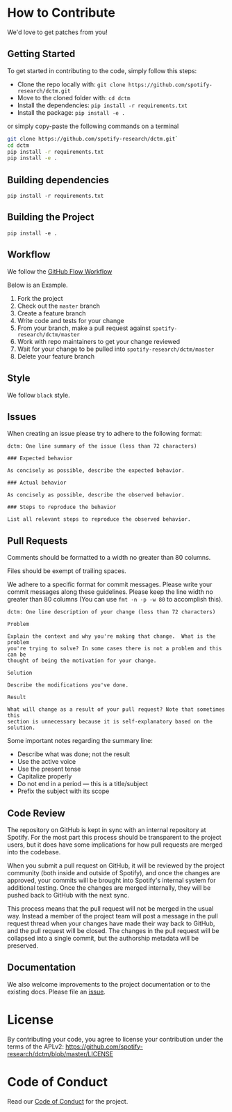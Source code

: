 # How to Contribute

We'd love to get patches from you!

## Getting Started
To get started in contributing to the code, simply follow this steps:
* Clone the repo locally with: `git clone https://github.com/spotify-research/dctm.git`
* Move to the cloned folder with: `cd dctm`
* Install the dependencies: `pip install -r requirements.txt` 
* Install the package: `pip install -e .`

or simply copy-paste the following commands on a terminal
```bash
git clone https://github.com/spotify-research/dctm.git`
cd dctm
pip install -r requirements.txt
pip install -e .
```

## Building dependencies

`pip install -r requirements.txt`

## Building the Project

`pip install -e .`

## Workflow

We follow the [GitHub Flow Workflow](https://guides.github.com/introduction/flow/)

Below is an Example.

1.  Fork the project 
1.  Check out the `master` branch 
1.  Create a feature branch
1.  Write code and tests for your change 
1.  From your branch, make a pull request against `spotify-research/dctm/master` 
1.  Work with repo maintainers to get your change reviewed 
1.  Wait for your change to be pulled into `spotify-research/dctm/master`
1.  Delete your feature branch

## Style

We follow `black` style.

## Issues

When creating an issue please try to adhere to the following format:

    dctm: One line summary of the issue (less than 72 characters)

    ### Expected behavior

    As concisely as possible, describe the expected behavior.

    ### Actual behavior

    As concisely as possible, describe the observed behavior.

    ### Steps to reproduce the behavior

    List all relevant steps to reproduce the observed behavior.

## Pull Requests


Comments should be formatted to a width no greater than 80 columns.

Files should be exempt of trailing spaces.

We adhere to a specific format for commit messages. Please write your commit
messages along these guidelines. Please keep the line width no greater than 80
columns (You can use `fmt -n -p -w 80` to accomplish this).

    dctm: One line description of your change (less than 72 characters)

    Problem

    Explain the context and why you're making that change.  What is the problem
    you're trying to solve? In some cases there is not a problem and this can be
    thought of being the motivation for your change.

    Solution

    Describe the modifications you've done.

    Result

    What will change as a result of your pull request? Note that sometimes this
    section is unnecessary because it is self-explanatory based on the solution.

Some important notes regarding the summary line:

* Describe what was done; not the result 
* Use the active voice 
* Use the present tense 
* Capitalize properly 
* Do not end in a period — this is a title/subject 
* Prefix the subject with its scope

## Code Review

The repository on GitHub is kept in sync with an internal repository at
Spotify. For the most part this process should be transparent to the project users,
but it does have some implications for how pull requests are merged into the
codebase.

When you submit a pull request on GitHub, it will be reviewed by the project
community (both inside and outside of Spotify), and once the changes are
approved, your commits will be brought into Spotify's internal system for
additional testing. Once the changes are merged internally, they will be pushed
back to GitHub with the next sync.

This process means that the pull request will not be merged in the usual way.
Instead a member of the project team will post a message in the pull request
thread when your changes have made their way back to GitHub, and the pull
request will be closed.
The changes in the pull request will be collapsed into a single commit, but the
authorship metadata will be preserved.

## Documentation

We also welcome improvements to the project documentation or to the existing
docs. Please file an [issue](https://github.com/spotify-research/dctm/issues).

# License 

By contributing your code, you agree to license your contribution under the 
terms of the APLv2: https://github.com/spotify-research/dctm/blob/master/LICENSE

# Code of Conduct

Read our [Code of Conduct](CODE_OF_CONDUCT.md) for the project.
